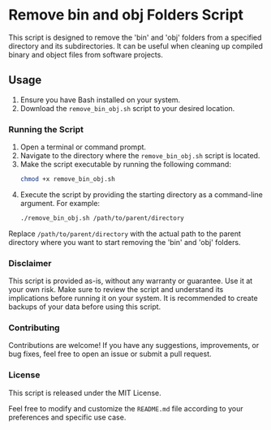 # Remove bin and obj Folders Script

This script is designed to remove the 'bin' and 'obj' folders from a specified directory and its subdirectories. It can be useful when cleaning up compiled binary and object files from software projects.

## Usage

1. Ensure you have Bash installed on your system.
2. Download the `remove_bin_obj.sh` script to your desired location.

### Running the Script

1. Open a terminal or command prompt.
2. Navigate to the directory where the `remove_bin_obj.sh` script is located.
3. Make the script executable by running the following command:
   ```bash
   chmod +x remove_bin_obj.sh
4. Execute the script by providing the starting directory as a command-line argument. For example:
   ```bash
   ./remove_bin_obj.sh /path/to/parent/directory 
  Replace `/path/to/parent/directory` with the actual path to the parent directory where you want to start removing the 'bin' and 'obj' folders.

### Disclaimer
This script is provided as-is, without any warranty or guarantee. Use it at your own risk. Make sure to review the script and understand its implications before running it on your system. It is recommended to create backups of your data before using this script.

### Contributing
Contributions are welcome! If you have any suggestions, improvements, or bug fixes, feel free to open an issue or submit a pull request.

### License
This script is released under the MIT License.

Feel free to modify and customize the `README.md` file according to your preferences and specific use case.
